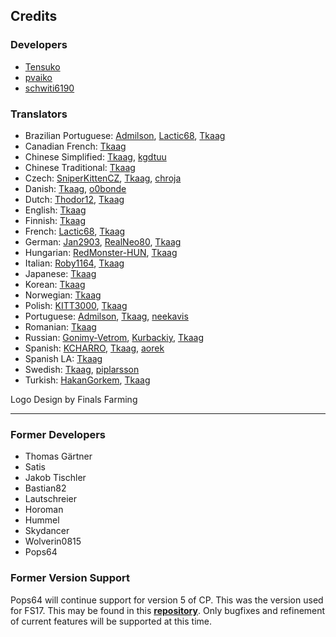 ## Credits
### Developers
* [Tensuko](https://github.com/Tensuko)
* [pvaiko](https://github.com/pvaiko)
* [schwiti6190](https://github.com/schwiti6190)

### Translators
* Brazilian Portuguese: [Admilson](https://github.com/Admilson), [Lactic68](https://github.com/Lactic68), [Tkaag](https://github.com/Tkaag)
* Canadian French: [Tkaag](https://github.com/Tkaag)
* Chinese Simplified: [Tkaag](https://github.com/Tkaag), [kgdtuu](https://github.com/kgdtuu)
* Chinese Traditional: [Tkaag](https://github.com/Tkaag)
* Czech: [SniperKittenCZ](https://github.com/SniperKittenCZ), [Tkaag](https://github.com/Tkaag), [chroja](https://github.com/chroja)
* Danish: [Tkaag](https://github.com/Tkaag), [o0bonde](https://github.com/o0bonde)
* Dutch: [Thodor12](https://github.com/Thodor12), [Tkaag](https://github.com/Tkaag)
* English: [Tkaag](https://github.com/Tkaag)
* Finnish: [Tkaag](https://github.com/Tkaag)
* French: [Lactic68](https://github.com/Lactic68), [Tkaag](https://github.com/Tkaag)
* German: [Jan2903](https://github.com/Jan2903), [RealNeo80](https://github.com/RealNeo80), [Tkaag](https://github.com/Tkaag)
* Hungarian: [RedMonster-HUN](https://github.com/RedMonster-HUN), [Tkaag](https://github.com/Tkaag)
* Italian: [Roby1164](https://github.com/Roby1164), [Tkaag](https://github.com/Tkaag)
* Japanese: [Tkaag](https://github.com/Tkaag)
* Korean: [Tkaag](https://github.com/Tkaag)
* Norwegian: [Tkaag](https://github.com/Tkaag)
* Polish: [KITT3000](https://github.com/KITT3000), [Tkaag](https://github.com/Tkaag)
* Portuguese: [Admilson](https://github.com/Admilson), [Tkaag](https://github.com/Tkaag), [neekavis](https://github.com/neekavis)
* Romanian: [Tkaag](https://github.com/Tkaag)
* Russian: [Gonimy-Vetrom](https://github.com/Gonimy-Vetrom), [Kurbackiy](https://github.com/Kurbackiy), [Tkaag](https://github.com/Tkaag)
* Spanish: [KCHARRO](https://github.com/KCHARRO), [Tkaag](https://github.com/Tkaag), [aorek](https://github.com/aorek)
* Spanish LA: [Tkaag](https://github.com/Tkaag)
* Swedish: [Tkaag](https://github.com/Tkaag), [piplarsson](https://github.com/piplarsson)
* Turkish: [HakanGorkem](https://github.com/HakanGorkem), [Tkaag](https://github.com/Tkaag)

Logo Design by Finals Farming

___

### Former Developers
* Thomas Gärtner
* Satis
* Jakob Tischler
* Bastian82
* Lautschreier
* Horoman
* Hummel
* Skydancer
* Wolverin0815
* Pops64

### Former Version Support
Pops64 will continue support for version 5 of CP. This was the version used for FS17. This may be found in this **[repository](https://github.com/pops64/courseplay)**. Only bugfixes and refinement of current features will be supported at this time.
